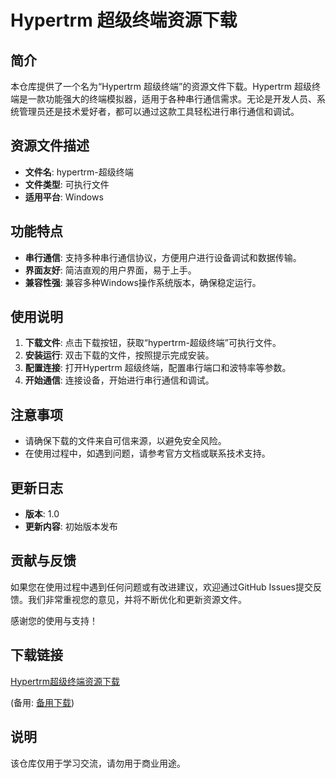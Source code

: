 # Hypertrm 超级终端资源下载

## 简介

本仓库提供了一个名为“Hypertrm 超级终端”的资源文件下载。Hypertrm 超级终端是一款功能强大的终端模拟器，适用于各种串行通信需求。无论是开发人员、系统管理员还是技术爱好者，都可以通过这款工具轻松进行串行通信和调试。

## 资源文件描述

- **文件名**: hypertrm-超级终端
- **文件类型**: 可执行文件
- **适用平台**: Windows

## 功能特点

- **串行通信**: 支持多种串行通信协议，方便用户进行设备调试和数据传输。
- **界面友好**: 简洁直观的用户界面，易于上手。
- **兼容性强**: 兼容多种Windows操作系统版本，确保稳定运行。

## 使用说明

1. **下载文件**: 点击下载按钮，获取“hypertrm-超级终端”可执行文件。
2. **安装运行**: 双击下载的文件，按照提示完成安装。
3. **配置连接**: 打开Hypertrm 超级终端，配置串行端口和波特率等参数。
4. **开始通信**: 连接设备，开始进行串行通信和调试。

## 注意事项

- 请确保下载的文件来自可信来源，以避免安全风险。
- 在使用过程中，如遇到问题，请参考官方文档或联系技术支持。

## 更新日志

- **版本**: 1.0
- **更新内容**: 初始版本发布

## 贡献与反馈

如果您在使用过程中遇到任何问题或有改进建议，欢迎通过GitHub Issues提交反馈。我们非常重视您的意见，并将不断优化和更新资源文件。

感谢您的使用与支持！

## 下载链接
[Hypertrm超级终端资源下载](https://pan.quark.cn/s/eb97ce038c0f) 

(备用: [备用下载](https://pan.baidu.com/s/101F2U1Iq6HIQfSXiUuNfkg?pwd=1234))

## 说明

该仓库仅用于学习交流，请勿用于商业用途。
